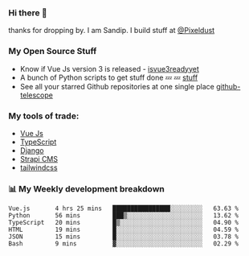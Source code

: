 ### Hi there 👋

thanks for dropping by.
I am Sandip. I build stuff at [@Pixeldust](github.com/pixeldust-in/)

###  **My Open Source Stuff**

 - Know if Vue Js version 3 is released -  [isvue3readyyet](https://github.com/sandiprb/isvue3readyyet)
 - A bunch of Python scripts to get stuff done 💤 💤 [stuff](https://github.com/sandiprb/stuff)
 - See all your starred Github repositories at one single place [github-telescope](https://github.com/sandiprb/github-telescope)



###  **My tools of trade:**
 - [Vue Js](https://github.com/vuejs/vue/)
 - [TypeScript](https://github.com/microsoft/TypeScript)
 - [Django](github.com/django/django)
 - [Strapi CMS](github.com/strapi/strapi)
 - [tailwindcss](https://github.com/tailwindlabs/tailwindcss)


###  📊 **My Weekly development breakdown**
<!--START_SECTION:waka-->

```text
Vue.js       4 hrs 25 mins   ████████████████░░░░░░░░░   63.63 %
Python       56 mins         ███▒░░░░░░░░░░░░░░░░░░░░░   13.62 %
TypeScript   20 mins         █▒░░░░░░░░░░░░░░░░░░░░░░░   04.90 %
HTML         19 mins         █░░░░░░░░░░░░░░░░░░░░░░░░   04.59 %
JSON         15 mins         █░░░░░░░░░░░░░░░░░░░░░░░░   03.78 %
Bash         9 mins          ▓░░░░░░░░░░░░░░░░░░░░░░░░   02.29 %
```

<!--END_SECTION:waka-->
